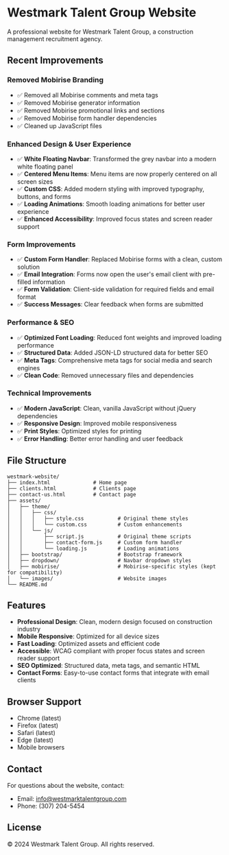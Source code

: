 # Westmark Talent Group Website

A professional website for Westmark Talent Group, a construction management recruitment agency.

## Recent Improvements

### Removed Mobirise Branding
- ✅ Removed all Mobirise comments and meta tags
- ✅ Removed Mobirise generator information
- ✅ Removed Mobirise promotional links and sections
- ✅ Removed Mobirise form handler dependencies
- ✅ Cleaned up JavaScript files

### Enhanced Design & User Experience
- ✅ **White Floating Navbar**: Transformed the grey navbar into a modern white floating panel
- ✅ **Centered Menu Items**: Menu items are now properly centered on all screen sizes
- ✅ **Custom CSS**: Added modern styling with improved typography, buttons, and forms
- ✅ **Loading Animations**: Smooth loading animations for better user experience
- ✅ **Enhanced Accessibility**: Improved focus states and screen reader support

### Form Improvements
- ✅ **Custom Form Handler**: Replaced Mobirise forms with a clean, custom solution
- ✅ **Email Integration**: Forms now open the user's email client with pre-filled information
- ✅ **Form Validation**: Client-side validation for required fields and email format
- ✅ **Success Messages**: Clear feedback when forms are submitted

### Performance & SEO
- ✅ **Optimized Font Loading**: Reduced font weights and improved loading performance
- ✅ **Structured Data**: Added JSON-LD structured data for better SEO
- ✅ **Meta Tags**: Comprehensive meta tags for social media and search engines
- ✅ **Clean Code**: Removed unnecessary files and dependencies

### Technical Improvements
- ✅ **Modern JavaScript**: Clean, vanilla JavaScript without jQuery dependencies
- ✅ **Responsive Design**: Improved mobile responsiveness
- ✅ **Print Styles**: Optimized styles for printing
- ✅ **Error Handling**: Better error handling and user feedback

## File Structure

```
westmark-website/
├── index.html              # Home page
├── clients.html            # Clients page
├── contact-us.html         # Contact page
├── assets/
│   ├── theme/
│   │   ├── css/
│   │   │   ├── style.css           # Original theme styles
│   │   │   └── custom.css          # Custom enhancements
│   │   └── js/
│   │       ├── script.js           # Original theme scripts
│   │       ├── contact-form.js     # Custom form handler
│   │       └── loading.js          # Loading animations
│   ├── bootstrap/                  # Bootstrap framework
│   ├── dropdown/                   # Navbar dropdown styles
│   ├── mobirise/                   # Mobirise-specific styles (kept for compatibility)
│   └── images/                     # Website images
└── README.md
```

## Features

- **Professional Design**: Clean, modern design focused on construction industry
- **Mobile Responsive**: Optimized for all device sizes
- **Fast Loading**: Optimized assets and efficient code
- **Accessible**: WCAG compliant with proper focus states and screen reader support
- **SEO Optimized**: Structured data, meta tags, and semantic HTML
- **Contact Forms**: Easy-to-use contact forms that integrate with email clients

## Browser Support

- Chrome (latest)
- Firefox (latest)
- Safari (latest)
- Edge (latest)
- Mobile browsers

## Contact

For questions about the website, contact:
- Email: info@westmarktalentgroup.com
- Phone: (307) 204-5454

## License

© 2024 Westmark Talent Group. All rights reserved.
